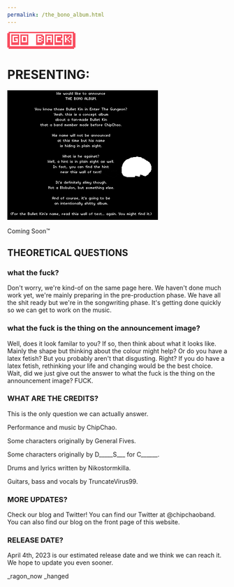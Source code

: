 ```yaml
---
permalink: /the_bono_album.html
---
```


[![GO BACK](GOBACK.png)](https://chipchao.github.io/index.html)

# PRESENTING:

![announcement, fuck TBC](announce_fuck_TBC.png)

Coming Soon™

## THEORETICAL QUESTIONS

### what the fuck?

Don't worry, we're kind-of on the same page here. We haven't done much work yet, we're mainly preparing in the pre-production phase. We have all the shit ready but we're in the songwriting phase. It's getting done quickly so we can get to work on the music.

### what the fuck is the thing on the announcement image?

Well, does it look familar to you? If so, then think about what it looks like. Mainly the shape but thinking about the colour might help? Or do you have a latex fetish? But you probably aren't that disgusting. Right? If you do have a latex fetish, rethinking your life and changing would be the best choice. Wait, did we just give out the answer to what the fuck is the thing on the announcement image? FUCK.

### WHAT ARE THE CREDITS?

This is the only question we can actually answer.

Performance and music by ChipChao.

Some characters originally by General Fives.

Some characters originally by D_____S___ for C______.

Drums and lyrics written by Nikostormkilla.

Guitars, bass and vocals by TruncateVirus99.

### MORE UPDATES?

Check our blog and Twitter! You can find our Twitter at @chipchaoband. You can also find our blog on the front page of this website.

### RELEASE DATE?

April 4th, 2023 is our estimated release date and we think we can reach it. We hope to update you even sooner.




























_ragon_now
_hanged
